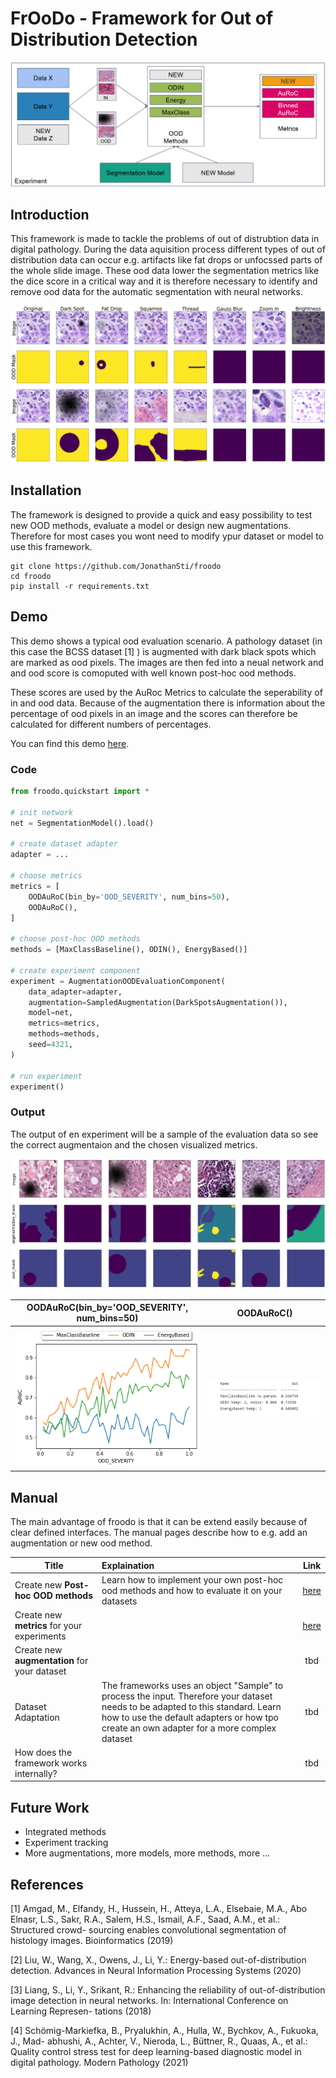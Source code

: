 # FrOoDo - Framework for Out of Distribution Detection

![](imgs/froodo.png "Augmentation Samples with different scales/intensities") 

## Introduction

This framework is made to tackle the problems of out of distrubtion data in digital pathology. During the data aquisition process different types of out of distribution data can occur e.g. artifacts like fat drops or unfocssed parts of the whole slide image. These ood data lower the segmentation metrics like the dice score in a critical way and it is therefore necessary to identify and remove ood data for the automatic segmentation with neural networks.

![](imgs/augmentations.png "Augmentation Samples with different scales/intensities") 

## Installation

The framework is designed to provide a quick and easy possibility to test new OOD methods, evaluate a model or design new augmentations. Therefore for most cases you wont need to modify ypur dataset or model to use this framework.

```
git clone https://github.com/JonathanSti/froodo
cd froodo
pip install -r requirements.txt
```

## Demo

This demo shows a typical ood evaluation scenario. A pathology dataset (in this case the BCSS dataset [1] ) is augmented with dark black spots which are marked as ood pixels. The images are then fed into a neual network and and ood score is comoputed with well known post-hoc ood methods. 

These scores are used by the AuRoc Metrics to calculate the seperability of in and ood data. Because of the augmentation there is information about the percentage of ood pixels in an image and the scores can therefore be calculated for different numbers of percentages.

You can find this demo [here](demo.ipynb).

### Code
```python
from froodo.quickstart import *

# init network
net = SegmentationModel().load()

# create dataset adapter
adapter = ...

# choose metrics
metrics = [
    OODAuRoC(bin_by='OOD_SEVERITY', num_bins=50),
    OODAuRoC(),
]

# choose post-hoc OOD methods
methods = [MaxClassBaseline(), ODIN(), EnergyBased()]

# create experiment component
experiment = AugmentationOODEvaluationComponent(
    data_adapter=adapter,
    augmentation=SampledAugmentation(DarkSpotsAugmentation()),
    model=net,
    metrics=metrics,
    methods=methods,
    seed=4321,
)

# run experiment
experiment()
```
### Output

The output of en experiment will be a sample of the evaluation data so see the correct augmentaion and the chosen visualized metrics.

![](imgs/samples.png "Augmentation Samples") 

OODAuRoC(bin_by='OOD_SEVERITY', num_bins=50) | OODAuRoC()
:--: | :--:
![](imgs/metric.png "Binned AuRoC Metric") | ![](imgs/metric2.png "AuRoC Metric") 





## Manual

The main advantage of froodo is that it can be extend easily because of clear defined interfaces. The manual pages describe how to e.g. add an augmentation or new ood method. 


Title | Explaination|  Link
-- | :-- | :--:
 Create new **Post-hoc OOD methods** | Learn how to implement your own post-hoc ood methods and how to evaluate it on your datasets |  [here](docs/NEW_METHOD.md)
Create new **metrics** for your experiments |  | [here](docs/NEW_METRIC.md)
Create new **augmentation** for your dataset| | tbd
Dataset Adaptation | The frameworks uses an object "Sample" to process the input. Therefore your dataset needs to be adapted to this standard. Learn how to use the default adapters or how tpo create an own adapter for a more complex dataset | tbd
How does the framework works internally?|  | tbd

## Future Work

- Integrated methods
- Experiment tracking
- More augmentations, more models, more methods, more ...

## References
[1] Amgad, M., Elfandy, H., Hussein, H., Atteya, L.A., Elsebaie, M.A., Abo Elnasr,
L.S., Sakr, R.A., Salem, H.S., Ismail, A.F., Saad, A.M., et al.: Structured crowd-
sourcing enables convolutional segmentation of histology images. Bioinformatics
(2019)

[2] Liu, W., Wang, X., Owens, J., Li, Y.: Energy-based out-of-distribution detection.
Advances in Neural Information Processing Systems (2020)

[3] Liang, S., Li, Y., Srikant, R.: Enhancing the reliability of out-of-distribution image
detection in neural networks. In: International Conference on Learning Represen-
tations (2018)

[4] Schömig-Markiefka, B., Pryalukhin, A., Hulla, W., Bychkov, A., Fukuoka, J., Mad-
abhushi, A., Achter, V., Nieroda, L., Büttner, R., Quaas, A., et al.: Quality control
stress test for deep learning-based diagnostic model in digital pathology. Modern
Pathology (2021)




